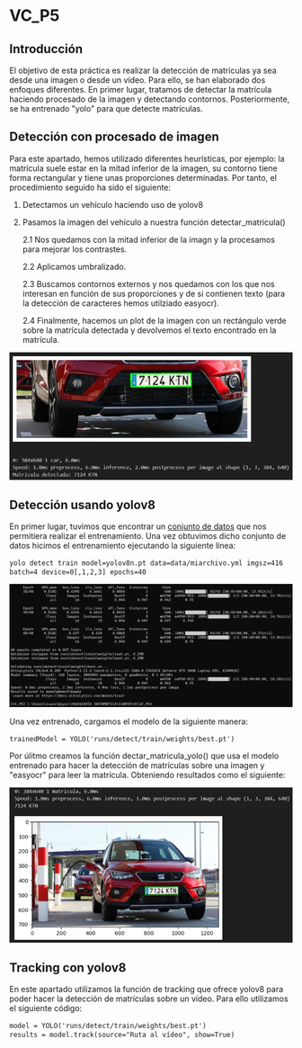 # VC_P5

## Introducción 

El objetivo de esta práctica es realizar la detección de matrículas ya sea desde una imagen o desde un vídeo. Para ello, se han elaborado dos enfoques diferentes. En primer lugar, tratamos de detectar la matrícula haciendo procesado de la imagen y detectando contornos. Posteriormente, se ha entrenado "yolo" para que detecte matrículas.

## Detección con procesado de imagen

Para este apartado, hemos utilizado diferentes heurísticas, por ejemplo: la matrícula suele estar en la mitad inferior de la imagen, su contorno tiene forma rectangular y tiene unas proporciones determinadas. Por tanto, el procedimiento seguido ha sido el siguiente:

1. Detectamos un vehículo haciendo uso de yolov8
2. Pasamos la imagen del vehículo a nuestra función detectar_matricula()

    2.1 Nos quedamos con la mitad inferior de la imagn y la procesamos para mejorar los contrastes.
   
    2.2 Aplicamos umbralizado.
   
    2.3 Buscamos contornos externos y nos quedamos con los que nos interesan en función de sus proporciones y de si contienen texto (para la detección de caracteres hemos utilziado easyocr).
   
    2.4 Finalmente, hacemos un plot de la imagen con un rectángulo verde sobre la matrícula detectada y devolvemos el texto encontrado en la matrícula.

![Resultado de la detección](https://github.com/ivanom2002/VC_P5/blob/main/resultadoManual.jpg)

## Detección usando yolov8

En primer lugar, tuvimos que encontrar un [conjunto de datos](https://github.com/ivanom2002/VC_P5/edit/main/dataset) que nos permitiera realizar el entrenamiento. Una vez obtuvimos dicho conjunto de datos hicimos el entrenamiento ejecutando la siguiente línea:

```
yolo detect train model=yolov8n.pt data=data/miarchivo.yml imgsz=416 batch=4 device=0[,1,2,3] epochs=40
```

![Resultado del entrenamiento](https://github.com/ivanom2002/VC_P5/blob/main/entrenamiento.jpg)

Una vez entrenado, cargamos el modelo de la siguiente manera:

```
trainedModel = YOLO('runs/detect/train/weights/best.pt')
```

Por úlitmo creamos la función dectar_matricula_yolo() que usa el modelo entrenado para hacer la detección de matrículas sobre una imagen y "easyocr" para leer la matrícula. Obteniendo resultados como el siguiente:

![Resultado de la detección](https://github.com/ivanom2002/VC_P5/blob/main/resultadoYolo.jpg)

## Tracking con yolov8

En este apartado utilizamos la función de tracking que ofrece yolov8 para poder hacer la detección de matrículas sobre un vídeo. Para ello utilizamos el siguiente código:

```
model = YOLO('runs/detect/train/weights/best.pt')
results = model.track(source="Ruta al vídeo", show=True)
```

